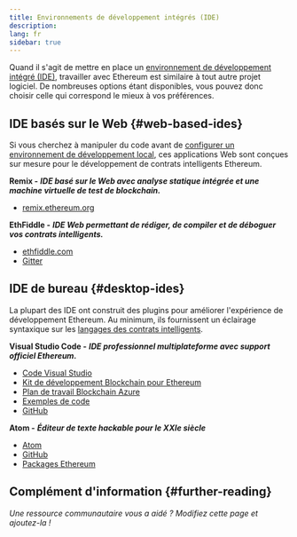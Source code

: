 ```yaml
---
title: Environnements de développement intégrés (IDE)
description:
lang: fr
sidebar: true
---
```


Quand il s'agit de mettre en place un [environnement de développement intégré (IDE)](https://wikipedia.org/wiki/Integrated_development_environment), travailler avec Ethereum est similaire à tout autre projet logiciel. De nombreuses options étant disponibles, vous pouvez donc choisir celle qui correspond le mieux à vos préférences.

## IDE basés sur le Web {#web-based-ides}

Si vous cherchez à manipuler du code avant de [configurer un environnement de développement local](/developers/local-environment/), ces applications Web sont conçues sur mesure pour le développement de contrats intelligents Ethereum.

**Remix -** **_IDE basé sur le Web avec analyse statique intégrée et une machine virtuelle de test de blockchain._**

- [remix.ethereum.org](https://remix.ethereum.org/)

**EthFiddle -** **_IDE Web permettant de rédiger, de compiler et de déboguer vos contrats intelligents._**

- [ethfiddle.com](https://ethfiddle.com/)
- [Gitter](https://gitter.im/loomnetwork/ethfiddle)

## IDE de bureau {#desktop-ides}

La plupart des IDE ont construit des plugins pour améliorer l'expérience de développement Ethereum. Au minimum, ils fournissent un éclairage syntaxique sur les [langages des contrats intelligents](/developers/docs/smart-contracts/languages/).

**Visual Studio Code -** **_IDE professionnel multiplateforme avec support officiel Ethereum._**

- [Code Visual Studio](https://code.visualstudio.com/)
- [Kit de développement Blockchain pour Ethereum](https://marketplace.visualstudio.com/items?itemName=AzBlockchain.azure-blockchain)
- [Plan de travail Blockchain Azure](https://azuremarketplace.microsoft.com/en-us/marketplace/apps/microsoft-azure-blockchain.azure-blockchain-workbench?tab=Overview)
- [Exemples de code](https://github.com/Azure-Samples/blockchain/blob/master/blockchain-workbench/application-and-smart-contract-samples/readme.md)
- [GitHub](https://github.com/microsoft/vscode)

**Atom -** **_Éditeur de texte hackable pour le XXIe siècle_**

- [Atom](https://atom.io/)
- [GitHub](https://github.com/atom)
- [Packages Ethereum](https://atom.io/packages/search?utf8=%E2%9C%93&q=keyword%3Aethereum&commit=Search)

## Complément d'information {#further-reading}

_Une ressource communautaire vous a aidé ? Modifiez cette page et ajoutez-la !_

